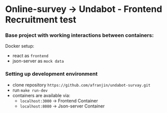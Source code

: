 # Online-survey -> Undabot - Frontend Recruitment test

### Base project with working interactions between containers:

Docker setup:
- react as `frontend`
- json-server as `mock data`

### Setting up development environment

- clone repository `https://github.com/afranjin/undabot-survay.git`
- run `make run-dev`
- containers are available via:
    - `localhost:3000` -> Frontend Container
    - `localhost:8080` -> Json-server Container
